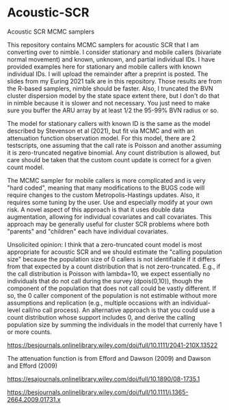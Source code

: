 # Acoustic-SCR
Acoustic SCR MCMC samplers

This repository contains MCMC samplers for acoustic SCR that I am converting over to nimble. I consider stationary and mobile callers (bivariate normal movement) and known, unknown, and partial individual IDs. I have provided examples here for stationary and mobile callers with known individual IDs. I will upload the remainder after a preprint is posted. The slides from my Euring 2021 talk are in this repository. Those results are from the R-based samplers, nimble should be faster. Also, I truncated the BVN cluster dispersion model by the state space extent there, but I don't do that in nimble because it is slower and not necessary. You just need to make sure you buffer the ARU array by at least 1/2 the 95-99% BVN radius or so.

The model for stationary callers with known ID is the same as the model described by Stevenson et al (2021), but fit via MCMC and with an attenuation function observation model. For this model, there are 2 testscripts, one assuming that the call rate is Poisson and another assuming it is zero-truncated negative binomial. Any count distribution is allowed, but care should be taken that the custom count update is correct for a given count model.

The MCMC sampler for mobile callers is more complicated and is very "hard coded", meaning that many modifications to the BUGS code will require changes to the custom Metropolis-Hastings updates. Also, it requires some tuning by the user. Use and especially modify at your own risk. A novel aspect of this approach is that it uses double data augmentation, allowing for individual covariates and call covariates. This approach may be generally useful for cluster SCR problems where both "parents" and "children" each have individual covariates.

Unsolicited opinion: I think that a zero-truncated count model is most appropriate for acoustic SCR and we should estimate the "calling population size" because the population size of 0 callers is not identifiable if it differs from that expected by a count distribution that is not zero-truncated. E.g., if the call distribution is Poisson with lambda=10, we expect essentially no individuals that do not call during the survey (dpois(0,10)), though the component of the population that does not call could be vastly different. If so, the 0 caller component of the population is not estimable without more assumptions and replication (e.g., multiple occasions with an individual-level call/no call process). An alternative approach is that you could use a count distribution whose support includes 0, and derive the calling population size by summing the individuals in the model that currenly have 1 or more counts.

https://besjournals.onlinelibrary.wiley.com/doi/full/10.1111/2041-210X.13522

The attenuation function is from Efford and Dawson (2009) and Dawson and Efford (2009)

https://esajournals.onlinelibrary.wiley.com/doi/full/10.1890/08-1735.1

https://besjournals.onlinelibrary.wiley.com/doi/full/10.1111/j.1365-2664.2009.01731.x